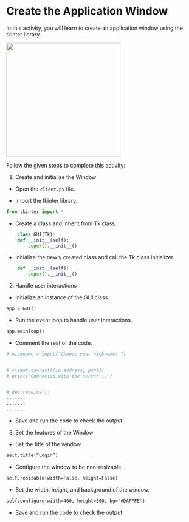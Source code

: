 Create the Application Window
============================


In this activity, you will learn to create an application window using the tkinter library.


<img src= "https://s3.amazonaws.com/media-p.slid.es/uploads/1525749/images/10836783/pasted-from-clipboard.png" width = "300" height = "300">


Follow the given steps to complete this activity:


1. Create and initialize the Window


* Open the `client.py` file.


* Import the tkinter library.
~~~python
from tkinter import *
~~~
* Create a class and Inherit from Tk class.
~~~python
	class GUI(Tk):
	def __init__(self):
		super().__init__()
~~~
* Initialize the newly created class and call the Tk class initializer.
~~~python
	def __init__(self):
		super().__init__()
~~~


2. Handle user interactions
* Initialize an instance of the GUI class.
~~~python
app = GUI()
~~~


* Run the event loop to handle user interactions.
~~~python
app.mainloop()
~~~
* Comment the rest of the code.
~~~python
# nickname = input("Choose your nickname: ")


# client.connect((ip_address, port))
# print("Connected with the server...")


# def receive():
.......
.......
.......
~~~
* Save and run the code to check the output.


3. Set the features of the Window
* Set the title of the window.
~~~python
self.title(“Login”)
~~~
* Configure the window to be non-resizable.
~~~html
self.resizable(width=False, height=False)
~~~
* Set the width, height, and background of the window.
~~~html
self.configure(width=400, height=300, bg='#DAFFFB')
~~~       
* Save and run the code to check the output.